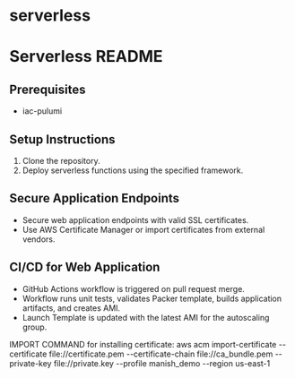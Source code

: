 # serverless
# Serverless README

## Prerequisites

- iac-pulumi

## Setup Instructions

1. Clone the repository.
2. Deploy serverless functions using the specified framework.

## Secure Application Endpoints

- Secure web application endpoints with valid SSL certificates.
- Use AWS Certificate Manager or import certificates from external vendors.

## CI/CD for Web Application

- GitHub Actions workflow is triggered on pull request merge.
- Workflow runs unit tests, validates Packer template, builds application artifacts, and creates AMI.
- Launch Template is updated with the latest AMI for the autoscaling group.

IMPORT COMMAND for installing certificate: aws acm import-certificate --certificate file://certificate.pem --certificate-chain file://ca_bundle.pem --private-key file://private.key --profile manish_demo --region us-east-1